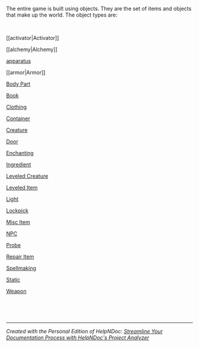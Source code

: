 # 

&nbsp;

The entire game is built using objects. They are the set of items and objects that make up the world. The object types are:

&nbsp;

[[activator|Activator]]

[[alchemy|Alchemy]]

[apparatus](apparatus.md)

[[armor|Armor]]

[Body Part](<BodyPart.md>)

[Book](<Book.md>)

[Clothing](<Clothing.md>)

[Container](<Container.md>)

[Creature](<Creature.md>)

[Door](<Door.md>)

[Enchanting](<Enchanting.md>)

[Ingredient](<Ingredient.md>)

[Leveled Creature](<LeveledCreature.md>)

[Leveled Item](<LeveledItem.md>)

[Light](<Light.md>)

[Lockpick](<Lockpick.md>)

[Misc Item](<MiscItem.md>)

[NPC ](character.md)

[Probe](<Probe.md>)

[Repair Item](<RepairItem.md>)

[Spellmaking](<Spellmaking.md>)

[Static](<Static.md>)

[Weapon](<Weapon.md>)

&nbsp;

&nbsp;


***
_Created with the Personal Edition of HelpNDoc: [Streamline Your Documentation Process with HelpNDoc's Project Analyzer](<https://www.helpndoc.com/feature-tour/advanced-project-analyzer/>)_
